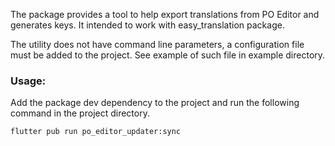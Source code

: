 
The package provides a tool to help export translations from PO Editor
and generates keys. It intended to work with easy_translation package.

The utility does not have command line parameters, a configuration 
file must be added to the project. See example of such file in example 
directory.

### Usage:

Add the package dev dependency to the project and run the following command 
in the project directory.

```flutter pub run po_editor_updater:sync```
